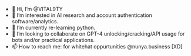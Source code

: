 - 👋 Hi, I’m @VITAL9TY
- 👀 I’m interested in AI research and account authentication software/analytics.
- 🌱 I’m currently re-learning python.
- 💞️ I’m looking to collaborate on GPT-4 unlocking/cracking/API usage for bots and/or practical applications.
- 📫 How to reach me: for whitehat oppurtunities @nunya.business [XD]

<!---
VITAL9TY/VITAL9TY is a ✨ special ✨ repository because its `README.md` (this file) appears on your GitHub profile.
You can click the Preview link to take a look at your changes.
--->
